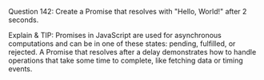 Question 142: Create a Promise that resolves with "Hello, World!" after 2 seconds.

Explain & TIP: Promises in JavaScript are used for asynchronous computations and can be in one of these states: pending, fulfilled, or rejected. A Promise that resolves after a delay demonstrates how to handle operations that take some time to complete, like fetching data or timing events.
